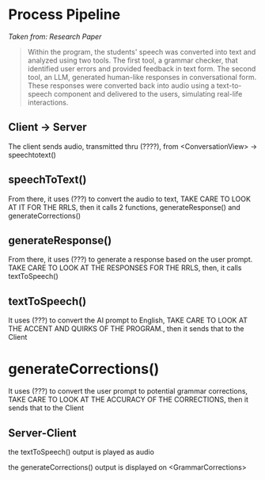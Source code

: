 # Process Pipeline
_Taken from: Research Paper_
> Within the program, the students' speech was converted into text and analyzed using two tools. The first tool, a grammar checker, that identified user errors and provided feedback in text form. The second tool, an LLM, generated human-like responses in conversational form. These responses were converted back into audio using a text-to-speech component and delivered to the users, simulating real-life interactions.

## Client -> Server
The client sends audio, transmitted thru (????), from \<ConversationView> -> speechtotext()

## speechToText()
From there, it uses (???) to convert the audio to text, TAKE CARE TO LOOK AT IT FOR THE RRLS, then it calls 2 functions, generateResponse() and generateCorrections()

## generateResponse()
From there, it uses (???) to generate a response based on the user prompt. TAKE CARE TO LOOK AT THE RESPONSES FOR THE RRLS, then, it calls textToSpeech()

## textToSpeech()
It uses (???) to convert the AI prompt to English, TAKE CARE TO LOOK AT THE ACCENT AND QUIRKS OF THE PROGRAM., then it sends that to the Client

# generateCorrections()
It uses (???) to convert the user prompt to potential grammar corrections, TAKE CARE TO LOOK AT THE ACCURACY OF THE CORRECTIONS, then it sends that to the Client

## Server-Client
the textToSpeech() output is played as audio

the generateCorrections() output is displayed on \<GrammarCorrections>